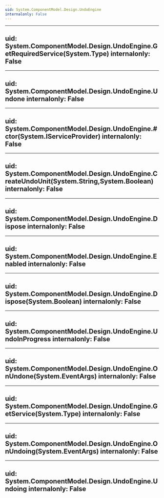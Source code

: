 ```yaml
---
uid: System.ComponentModel.Design.UndoEngine
internalonly: False
---
```


---
uid: System.ComponentModel.Design.UndoEngine.GetRequiredService(System.Type)
internalonly: False
---

---
uid: System.ComponentModel.Design.UndoEngine.Undone
internalonly: False
---

---
uid: System.ComponentModel.Design.UndoEngine.#ctor(System.IServiceProvider)
internalonly: False
---

---
uid: System.ComponentModel.Design.UndoEngine.CreateUndoUnit(System.String,System.Boolean)
internalonly: False
---

---
uid: System.ComponentModel.Design.UndoEngine.Dispose
internalonly: False
---

---
uid: System.ComponentModel.Design.UndoEngine.Enabled
internalonly: False
---

---
uid: System.ComponentModel.Design.UndoEngine.Dispose(System.Boolean)
internalonly: False
---

---
uid: System.ComponentModel.Design.UndoEngine.UndoInProgress
internalonly: False
---

---
uid: System.ComponentModel.Design.UndoEngine.OnUndone(System.EventArgs)
internalonly: False
---

---
uid: System.ComponentModel.Design.UndoEngine.GetService(System.Type)
internalonly: False
---

---
uid: System.ComponentModel.Design.UndoEngine.OnUndoing(System.EventArgs)
internalonly: False
---

---
uid: System.ComponentModel.Design.UndoEngine.Undoing
internalonly: False
---
